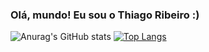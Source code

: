 ### Olá, mundo! Eu sou o Thiago Ribeiro :)

![Anurag's GitHub stats](https://github-readme-stats.vercel.app/api?username=yrnThiago&show_icons=true&theme=transparent&bg_color=00000000)
[![Top Langs](https://github-readme-stats.vercel.app/api/top-langs/?username=yrnThiago&hide_progress=true&theme=transparent&bg_color=00000000)](https://github.com/anuraghazra/github-readme-stats)
